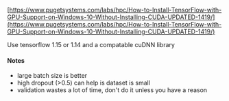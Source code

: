 [https://www.pugetsystems.com/labs/hpc/How-to-Install-TensorFlow-with-GPU-Support-on-Windows-10-Without-Installing-CUDA-UPDATED-1419/](https://www.pugetsystems.com/labs/hpc/How-to-Install-TensorFlow-with-GPU-Support-on-Windows-10-Without-Installing-CUDA-UPDATED-1419/)

Use tensorflow 1.15 or 1.14 and a compatable cuDNN library

#### Notes
* large batch size is better
* high dropout (>0.5) can help is dataset is small
* validation wastes a lot of time, don't do it unless you have a reason